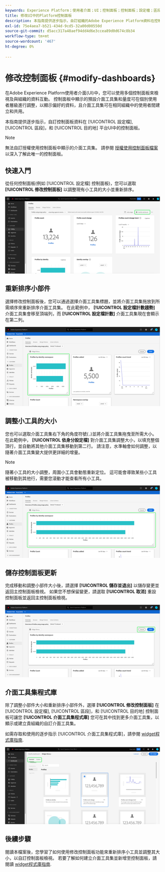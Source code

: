 ```yaml
---
keywords: Experience Platform；使用者介面；UI；控制面板；控制面板；設定檔；區段；目的地；授權使用
title: 修改UI中的Platform控制面板
description: 本指南提供逐步指示，自訂組織的Adobe Experience Platform資料在控制面板中的顯示方式。
exl-id: 75e4aea7-b521-434d-9cd5-32a00d00550d
source-git-commit: d5acc317a48aef94dd4d6e3ccea89d0d674c8b34
workflow-type: tm+mt
source-wordcount: '467'
ht-degree: 0%

---
```


# 修改控制面板 {#modify-dashboards}

在Adobe Experience Platform使用者介面(UI)中，您可以使用多個控制面板來檢視及與組織的資料互動。 控制面板中顯示的預設介面工具集和量度可在個別使用者層級進行調整，以顯示偏好的資料，且介面工具集可在相同組織中的使用者間建立和共用。

本指南提供逐步指示，自訂控制面板資料在 [!UICONTROL 設定檔], [!UICONTROL 區段]，和 [!UICONTROL 目的地] 平台UI中的控制面板。

>[!NOTE]
>
>無法自訂授權使用控制面板中顯示的介面工具集。 請參閱 [授權使用控制面板檔案](../guides/license-usage.md) 以深入了解此唯一的控制面板。

## 快速入門

從任何控制面板(例如 [!UICONTROL 設定檔] 控制面板)，您可以選取 **[!UICONTROL 修改控制面板]** 以調整現有小工具的大小並重新排序。

![](../images/customization/modify-dashboard.png)

## 重新排序小部件

選擇修改控制面板後，您可以通過選擇介面工具集標題，並將介面工具集拖放到所需順序來重新排序介面工具集。 在此範例中， **[!UICONTROL 設定檔計數趨勢]** 介面工具集會移至頂端列，而 **[!UICONTROL 設定檔計數]** 介面工具集現在會顯示在第二列。

![](../images/customization/move-widget.png)

## 調整小工具的大小

您也可以選取介面工具集右下角的角度符號(`⌟`)並將介面工具集拖曳至所需大小。 在此範例中， **[!UICONTROL 依身分設定檔]** 對介面工具集調整大小，以填充整個頂行，並自動將其他介面工具集移動到第二行。 請注意，水準軸會如何調整，以隨著介面工具集變大提供更詳細的增量。

>[!NOTE]
>
>隨著小工具的大小調整，周圍小工具會動態重新定位。 這可能會導致某些小工具被移動到其他行，需要您滾動才能查看所有小工具。

![](../images/customization/resize-widget.png)

## 儲存控制面板更新

完成移動和調整小部件大小後，請選擇 **[!UICONTROL 儲存並退出]** 以儲存變更並返回主控制面板檢視。 如果您不想保留變更，請選取 **[!UICONTROL 取消]** 重設控制面板並返回主控制面板檢視。

![](../images/customization/save-changes.png)

## 介面工具集程式庫

除了調整小部件大小和重新排序小部件外，選擇 **[!UICONTROL 修改控制面板]** 在 [!UICONTROL 設定檔], [!UICONTROL 區段]，和 [!UICONTROL 目的地] 控制面板可讓您 **[!UICONTROL 介面工具集程式庫]** 您可在其中找到更多介面工具集，以顯示或建立貴組織的自訂介面工具集。

如需存取和使用的逐步指示 [!UICONTROL 介面工具集程式庫]，請參閱 [widget程式庫指南](widget-library.md).

![](../images/customization/widget-library.png)

## 後續步驟

閱讀本檔案後，您學習了如何使用修改控制面板功能來重新排序小工具並調整其大小，以自訂控制面板檢視。 若要了解如何建立介面工具集並新增至控制面板，請閱讀 [widget程式庫指南](widget-library.md).
